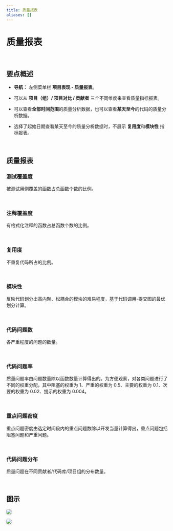```yaml
---
title: 质量报表
aliases: []
---
```


# 质量报表

<br />

## 要点概述

-   **导航：** 左侧菜单栏 **项目表现 - 质量报表**。

-   可以从 **项目（组）/ 项目对比 / 贡献者** 三个不同维度来查看质量指标报表。

-   可以查看**全部时间范围**的质量分析数据，也可以查看**某天至今**的代码的质量分析数据。

-   选择了起始日期查看某天至今的质量分析数据时，不展示 **复用度**和**模块性** 指标报表。

<br />

## 质量报表

### 测试覆盖度

被测试用例覆盖的函数占总函数个数的比例。

<br />

### 注释覆盖度

有格式化注释的函数占总函数个数的比例。

<br />

### 复用度

不重复代码所占的比例。

<br />

### 模块性

反映代码划分出高内聚、松耦合的模块的难易程度，基于代码调用-提交图的最优划分计算。

<br />

### 代码问题数

各严重程度的问题的数量。

<br />

### 代码问题率

质量问题率由问题数量除以函数数量计算得出的。为方便观察，对各类问题进行了不同的权重分配，其中阻塞的权重为 1、严重的权重为 0.5、主要的权重为 0.1、次要的权重为 0.02、提示的权重为 0.004。

<br />

### 重点问题密度

重点问题密度由选定时间段内的重点问题数除以开发当量计算得出，重点问题包括阻塞问题和严重问题。

<br />

### 代码问题分布

质量问题在不同贡献者/代码库/项目组的分布数量。

<br />

## 图示

<img style="border-radius: 0.3125em;
    box-shadow: 0 2px 4px 0 rgba(34,36,38,.12),0 2px 10px 0 rgba(34,36,38,.08);" src="https://release-note.oss-cn-hongkong.aliyuncs.com/img/QA1.png" />

<img style="border-radius: 0.3125em;
    box-shadow: 0 2px 4px 0 rgba(34,36,38,.12),0 2px 10px 0 rgba(34,36,38,.08);" src="https://release-note.oss-cn-hongkong.aliyuncs.com/img/QA2.png" />

<br />
